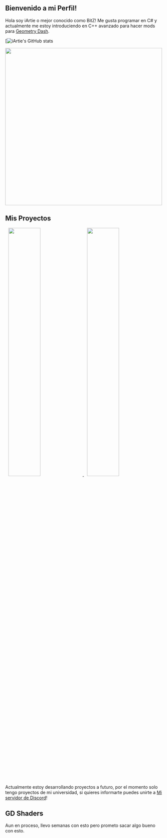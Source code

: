 ## Bienvenido a mi Perfil!

Hola soy iArtie o mejor conocido como BitZ! Me gusta programar en C# y actualmente me estoy introduciendo en C++ avanzado para hacer mods para [Geometry Dash](https://store.steampowered.com/app/322170/Geometry_Dash/).

[![iArtie's GitHub stats](https://github-readme-stats-git-masterrstaa-rickstaa.vercel.app/api?username=iartie&&show_icons=true&theme=dark)

<img src="https://media.tenor.com/ZtuVwa_2f1oAAAAC/kobayashi-san-chi-no-maid-dragon-anime.gif" width="500"/>

## Mis Proyectos

<p float="center">
 
 <a href="https://github.com/gd-star-pp/website/">
 <img src="https://github-readme-stats-git-masterrstaa-rickstaa.vercel.app/api/pin?username=iartie&repo=WeadelClimaxdd&title_color=fff&icon_color=f9f9f9&text_color=ffff&bg_color=30,e96443,904e95&border_color=904e95,e96443,30" hspace="10" width="45%"/>
  </a>
 
  <a href="https://github.com/maple-ml/cinnamon/">
  <img src="https://github-readme-stats.vercel.app/api/pin?username=iArtie-ml&repo=blocdenotasxd&title_color=fff&icon_color=f9f9f9&text_color=9f9f9f&bg_color=30,e96443,904e95" hspace="10" width="45%"/>
  </a>
  
Actualmente estoy desarrollando proyectos a futuro, por el momento solo tengo proyectos de mi universidad, si quieres informarte puedes unirte a [Mi servidor de Discord](https://discord.gg/Ketv5BsqHt)!

## GD Shaders

Aun en proceso, llevo semanas con esto pero prometo sacar algo bueno con esto.


